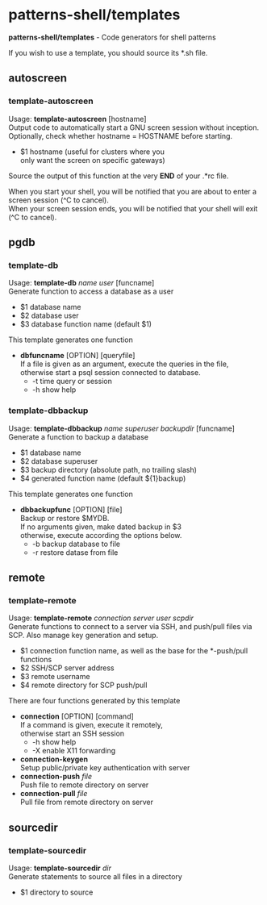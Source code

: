 # patterns-shell/templates

**patterns-shell/templates** - Code generators for shell patterns

If you wish to use a template, you should source its \*.sh file.

## autoscreen
### template-autoscreen
Usage: **template-autoscreen** [hostname]  
Output code to automatically start a GNU screen session without inception.  
Optionally, check whether hostname = HOSTNAME before starting.  
  * $1 hostname (useful for clusters where you  
    only want the screen on specific gateways)

Source the output of this function at the very **END** of your .\*rc file.

When you start your shell, you will be notified that you are about to enter a screen session (^C to cancel).  
When your screen session ends, you will be notified that your shell will exit (^C to cancel).


## pgdb
### template-db
Usage: **template-db** *name* *user* [funcname]  
Generate function to access a database as a user  
  * $1 database name
  * $2 database user
  * $3 database function name (default $1)

This template generates one function
  * **dbfuncname** [OPTION] [queryfile]  
    If a file is given as an argument, execute the queries in the file,  
    otherwise start a psql session connected to database.
    * -t time query or session
    * -h show help  


### template-dbbackup
Usage: **template-dbbackup** *name* *superuser* *backupdir* [funcname]  
Generate a function to backup a database  
  * $1 database name
  * $2 database superuser
  * $3 backup directory (absolute path, no trailing slash)
  * $4 generated function name (default ${1}backup)

This template generates one function
  * **dbbackupfunc** [OPTION] [file]  
    Backup or restore $MYDB.  
    If no arguments given, make dated backup in $3  
    otherwise, execute according the options below.  
    * -b backup database to file
    * -r restore datase from file

## remote
### template-remote
Usage: **template-remote** *connection* *server* *user* *scpdir*  
Generate functions to connect to a server via SSH, and push/pull files via SCP.  Also manage key generation and setup.  
* $1 connection function name, as well as the base for the \*-push/pull functions
* $2 SSH/SCP server address
* $3 remote username
* $4 remote directory for SCP push/pull

There are four functions generated by this template
  * **connection** [OPTION] [command]  
    If a command is given, execute it remotely,  
    otherwise start an SSH session
    * -h show help
    * -X enable X11 forwarding
  * **connection-keygen**  
    Setup public/private key authentication with server
  * **connection-push** *file*  
    Push file to remote directory on server
  * **connection-pull** *file*  
    Pull file from remote directory on server


## sourcedir
### template-sourcedir
Usage: **template-sourcedir** *dir*  
Generate statements to source all files in a directory  
* $1 directory to source

